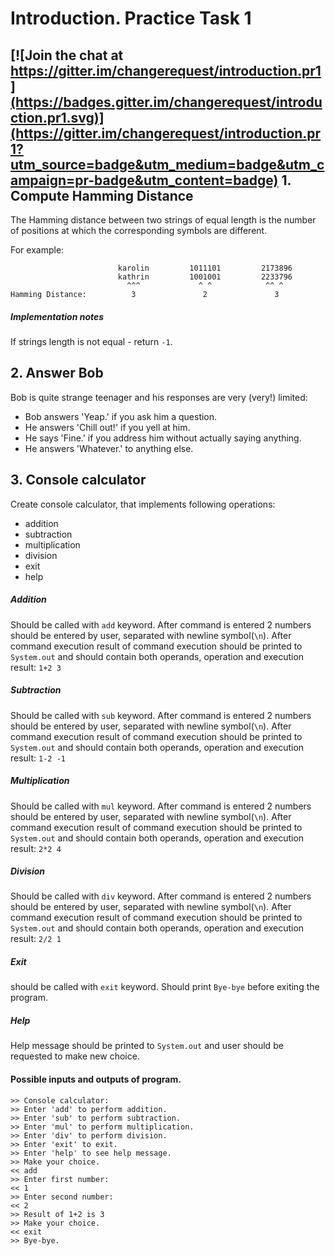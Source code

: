 Introduction. Practice Task 1 
===============

[![Join the chat at https://gitter.im/changerequest/introduction.pr1](https://badges.gitter.im/changerequest/introduction.pr1.svg)](https://gitter.im/changerequest/introduction.pr1?utm_source=badge&utm_medium=badge&utm_campaign=pr-badge&utm_content=badge)
1\. Compute Hamming Distance
---------------
The Hamming distance between two strings of equal length is the number of positions at 
which the corresponding symbols are different.

For example:
```
                        karolin         1011101         2173896
                        kathrin         1001001         2233796
                          ^^^             ^ ^            ^^ ^
Hamming Distance:          3               2               3
```

##### Implementation notes

If strings length is not equal - return `-1`.

2\. Answer Bob
----------------
Bob is quite strange teenager and his responses are very (very!) limited:
* Bob answers 'Yeap.' if you ask him a question.
* He answers 'Chill out!' if you yell at him.
* He says 'Fine.' if you address him without actually saying anything.
* He answers 'Whatever.' to anything else.

3\. Console calculator
----------------
Create console calculator, that implements following operations:

* addition
* subtraction
* multiplication
* division
* exit
* help

##### Addition

Should be called with `add` keyword. 
After command is entered 2 numbers should be entered by user, separated with newline symbol(`\n`).
After command execution result of command execution should be printed to 
`System.out` and should contain both operands, operation and execution result: `1+2 3`

##### Subtraction

Should be called with `sub` keyword. 
After command is entered 2 numbers should be entered by user, separated with newline symbol(`\n`).
After command execution result of command execution should be printed to 
`System.out` and should contain both operands, operation and execution result: `1-2 -1`

##### Multiplication 

Should be called with `mul` keyword. 
After command is entered 2 numbers should be entered by user, separated with newline symbol(`\n`).
After command execution result of command execution should be printed to 
`System.out` and should contain both operands, operation and execution result: `2*2 4`

##### Division

Should be called with `div` keyword. 
After command is entered 2 numbers should be entered by user, separated with newline symbol(`\n`).
After command execution result of command execution should be printed to 
`System.out` and should contain both operands, operation and execution result: `2/2 1`

##### Exit

should be called with `exit` keyword. Should print `Bye-bye` before exiting the program.

##### Help 

Help message should be printed to `System.out` and user should be requested to make new choice.

#### Possible inputs and outputs of program.
```
>> Console calculator:
>> Enter 'add' to perform addition.
>> Enter 'sub' to perform subtraction.
>> Enter 'mul' to perform multiplication.
>> Enter 'div' to perform division.
>> Enter 'exit' to exit.
>> Enter 'help' to see help message.
>> Make your choice.
<< add
>> Enter first number:
<< 1
>> Enter second number:
<< 2
>> Result of 1+2 is 3
>> Make your choice.
<< exit
>> Bye-bye.
```
